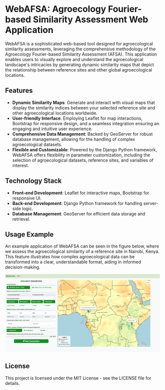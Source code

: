 # WebAFSA: Agroecology Fourier-based Similarity Assessment Web Application

WebAFSA is a sophisticated web-based tool designed for agroecological similarity assessments, leveraging the comprehensive methodology of the Agroecology Fourier-based Similarity Assessment (AFSA). This application enables users to visually explore and understand the agroecological landscape's intricacies by generating dynamic similarity maps that depict the relationship between reference sites and other global agroecological locations.

## Features

- **Dynamic Similarity Maps**: Generate and interact with visual maps that display the similarity indices between your selected reference site and other agroecological locations worldwide.
- **User-friendly Interface**: Employing Leaflet for map interactions, Bootstrap for responsive design, and a seamless integration ensuring an engaging and intuitive user experience.
- **Comprehensive Data Management**: Backed by GeoServer for robust database management, allowing for the handling of complex agroecological datasets.
- **Flexible and Customizable**: Powered by the Django Python framework, WebAFSA offers flexibility in parameter customization, including the selection of agroecological datasets, reference sites, and variables of interest.

## Technology Stack

- **Front-end Development**: Leaflet for interactive maps, Bootstrap for responsive UI.
- **Back-end Development**: Django Python framework for handling server-side logic.
- **Database Management**: GeoServer for efficient data storage and retrieval.

## Usage Example

An example application of WebAFSA can be seen in the figure below, where we assess the agroecological similarity of a reference site in Nairobi, Kenya. This feature illustrates how complex agroecological data can be transformed into a clear, understandable format, aiding in informed decision-making.

![WEBAFSA](WEBAFSA.png)

## License
This project is licensed under the MIT License - see the LICENSE file for details.
